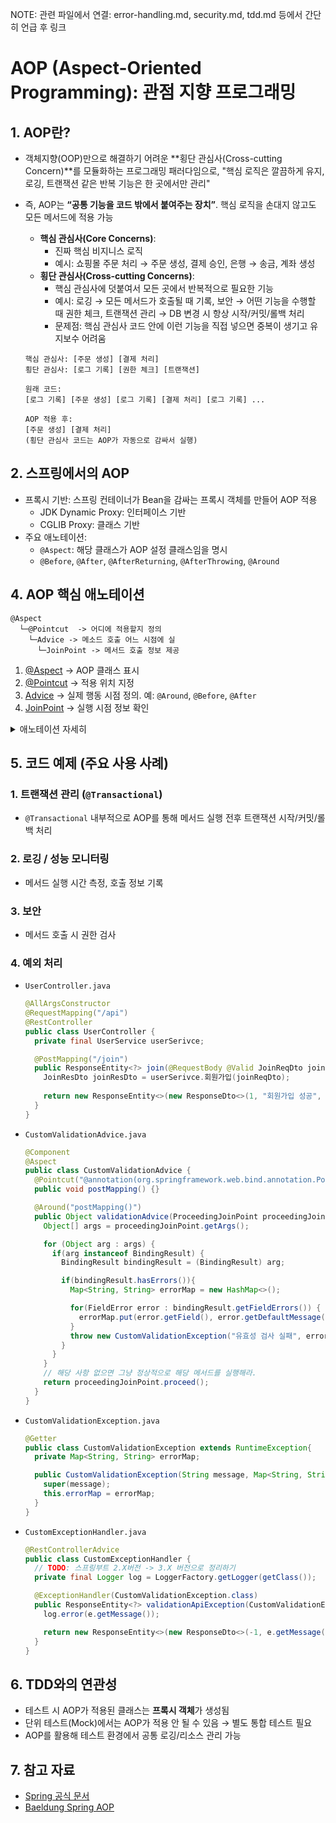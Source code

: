 NOTE: 관련 파일에서 연결: error-handling.md, security.md, tdd.md 등에서 간단히 언급 후 링크


# AOP (Aspect-Oriented Programming): 관점 지향 프로그래밍

## 1. AOP란?
- 객체지향(OOP)만으로 해결하기 어려운 **횡단 관심사(Cross-cutting Concern)**를 모듈화하는 프로그래밍 패러다임으로, "핵심 로직은 깔끔하게 유지, 로깅, 트랜잭션 같은 반복 기능은 한 곳에서만 관리"
- 즉, AOP는 **“공통 기능을 코드 밖에서 붙여주는 장치”**. 핵심 로직을 손대지 않고도 모든 메서드에 적용 가능
  - **핵심 관심사(Core Concerns)**: 
    - 진짜 핵심 비지니스 로직 
    - 예시: 쇼핑몰 주문 처리 → 주문 생성, 결제 승인, 은행 → 송금, 계좌 생성  
  - **횡단 관심사(Cross-cutting Concerns)**:
    - 핵심 관심사에 덧붙여서 모든 곳에서 반복적으로 필요한 기능
    - 예시: 로깅 → 모든 메서드가 호출될 때 기록, 보안 → 어떤 기능을 수행할 때 권한 체크, 트랜잭션 관리 → DB 변경 시 항상 시작/커밋/롤백 처리
    - 문제점: 핵심 관심사 코드 안에 이런 기능을 직접 넣으면 중복이 생기고 유지보수 어려움

  ```
  핵심 관심사: [주문 생성] [결제 처리]
  횡단 관심사: [로그 기록] [권한 체크] [트랜잭션]

  원래 코드:
  [로그 기록] [주문 생성] [로그 기록] [결제 처리] [로그 기록] ...

  AOP 적용 후:
  [주문 생성] [결제 처리]
  (횡단 관심사 코드는 AOP가 자동으로 감싸서 실행)
  ```
  
## 2. 스프링에서의 AOP
- 프록시 기반: 스프링 컨테이너가 Bean을 감싸는 프록시 객체를 만들어 AOP 적용
  - JDK Dynamic Proxy: 인터페이스 기반
  - CGLIB Proxy: 클래스 기반
- 주요 애노테이션: 
  - `@Aspect`: 해당 클래스가 AOP 설정 클래스임을 명시
  - `@Before`, `@After`, `@AfterReturning`, `@AfterThrowing`, `@Around`


## 4. AOP 핵심 애노테이션

```
@Aspect
  └─@Pointcut  -> 어디에 적용할지 정의
    └─Advice -> 메소드 호출 어느 시점에 실
      └─JoinPoint -> 메서드 호출 정보 제공
```
1. [@Aspect](#1-aspect) → AOP 클래스 표시
2. [@Pointcut](#2-pointcut) → 적용 위치 지정
3. [Advice](#3-advice-실제로-수행할-동작) → 실제 행동 시점 정의. 예: `@Around`, `@Before`, `@After`
4. [JoinPoint](#4-joinpoint) → 실행 시점 정보 확인

<details>
<summary>애노테이션 자세히</summary>

### 1. @Aspect
- 이 클래스가 **AOP 설정 클래스**임을 스프링을 알려주는 애노테이션
- 횡단 관심사(로깅, 트랜잭션 등) **기능을 구현**하는 클래스라는 걸 표시
- 예제:
  ```java
  @Aspect
  @Component
  public class CustomValidationAdvice {
    // 횡단 관심사 로직 작성
  }
  ```

### 2. @Pointcut
- 횡단 관심사를 **어디에 적용할지**를 지정하는 포인트를 정의
- 어떤 메서드에 Advice를 적용할지 패턴을 정하는 것 
- 예제:
  ```java
  @Component
  @Aspect
  public class CustomValidationAdvice {
    @Pointcut("@annotation(org.springframework.web.bind.annotation.PostMapping)")
    public void postMapping() {}

    @Pointcut("@annotation(org.springframework.web.bind.annotation.PutMapping)")
    public void putMapping() {}

    @Around("postMapping() || putMapping()")
    public Object validationAdvice(ProceedingJoinPoint proceedingJoinPoint) throws Throwable {
    }
  ```

### 3. Advice (실제로 수행할 동작)
- 포인트 컷에서 정의한 위치에서 실제로 수행할 동작
- 종류:
  - `@Before`: 메서드 실행 **전**
  - `@After`: 메서드 실행 **후**
  - `@AfterReturning`: 메서드가 정상 종료될 때
  - `@AfterThrowing`: 메서드가 예외 발생 시
  - `@Around`: 메서드 **전/후 모두** 제어 가능
- 예제:
  ```java
  @Around("postMapping() || putMapping")
    public Object validationAdvice(ProceedingJoinPoint proceedingJoinPoint) throws Throwable {
    }
  ```

### 4. JoinPoint
- Advice가 적용되는 특정 시점(Method 실행 시점)의 정보를 제공하는 객체
- 역할:
  - `getSignature()`: 어떤 메서드가 호출되는지 알 수 있음.
  - `getArgs()`: 메서드 인자 값 가져오기
- 예제:
  ```java
  @Before("allServiceMethods()")
  public void logBefore(JoinPoint joinPoint) {
    System.out.println("메서드 이름: " + joinPoint.getSignature());
    System.out.println("인자 값: " + Arrays.toString(joinPoint.getArgs()));
  }
  ```
</details>

## 5. 코드 예제 (주요 사용 사례)

### 1.  트랜잭션 관리 (`@Transactional`)
- `@Transactional` 내부적으로 AOP를 통해 메서드 실행 전후 트랜잭션 시작/커밋/롤백 처리

### 2.  로깅 / 성능 모니터링
- 메서드 실행 시간 측정, 호출 정보 기록

### 3. 보안 
- 메서드 호출 시 권한 검사

### 4. 예외 처리 
- `UserController.java`
  ```java
  @AllArgsConstructor
  @RequestMapping("/api")
  @RestController
  public class UserController {
    private final UserService userSerivce;

    @PostMapping("/join")
    public ResponseEntity<?> join(@RequestBody @Valid JoinReqDto joinReqDto, BindingResult bindingResult) {
      JoinResDto joinResDto = userSerivce.회원가입(joinReqDto);
      
      return new ResponseEntity<>(new ResponseDto<>(1, "회원가입 성공", joinResDto), HttpStatus.CREATED);
    }
  }
  ```

- `CustomValidationAdvice.java`
  ```java
  @Component
  @Aspect
  public class CustomValidationAdvice {
    @Pointcut("@annotation(org.springframework.web.bind.annotation.PostMapping)")
    public void postMapping() {}

    @Around("postMapping()")
    public Object validationAdvice(ProceedingJoinPoint proceedingJoinPoint) throws Throwable {
      Object[] args = proceedingJoinPoint.getArgs();

      for (Object arg : args) {
        if(arg instanceof BindingResult) { 
          BindingResult bindingResult = (BindingResult) arg;

          if(bindingResult.hasErrors()){
            Map<String, String> errorMap = new HashMap<>();

            for(FieldError error : bindingResult.getFieldErrors()) {
              errorMap.put(error.getField(), error.getDefaultMessage());
            }
            throw new CustomValidationException("유효성 검사 실패", errorMap);
          }
        }
      }
      // 해당 사항 없으면 그냥 정상적으로 해당 메서드를 실행해라.
      return proceedingJoinPoint.proceed(); 
    }
  }
  ```

- `CustomValidationException.java`
  ```java
  @Getter
  public class CustomValidationException extends RuntimeException{
    private Map<String, String> errorMap;  

    public CustomValidationException(String message, Map<String, String> errorMap) {
      super(message);
      this.errorMap = errorMap;
    }
  }
  ```

- `CustomExceptionHandler.java`
  ```java
  @RestControllerAdvice
  public class CustomExceptionHandler {
    // TODO: 스프링부트 2.X버전 -> 3.X 버전으로 정리하기
    private final Logger log = LoggerFactory.getLogger(getClass());

    @ExceptionHandler(CustomValidationException.class)
    public ResponseEntity<?> validationApiException(CustomValidationException e) {
      log.error(e.getMessage());

      return new ResponseEntity<>(new ResponseDto<>(-1, e.getMessage(), e.getErrorMap()), HttpStatus.BAD_REQUEST);
    }
  }
  ```

## 6. TDD와의 연관성
- 테스트 시 AOP가 적용된 클래스는 **프록시 객체**가 생성됨
- 단위 테스트(Mock)에서는 AOP가 적용 안 될 수 있음 → 별도 통합 테스트 필요
- AOP를 활용해 테스트 환경에서 공통 로깅/리소스 관리 가능

## 7. 참고 자료
- [Spring 공식 문서](https://docs.spring.io/spring-framework/reference/core/aop.html)
- [Baeldung Spring AOP](https://www.baeldung.com/spring-aop)


